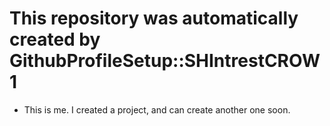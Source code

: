 # This repository was automatically created by GithubProfileSetup::SHIntrestCROW1
- This is me. I created a project, and can create another one soon.
